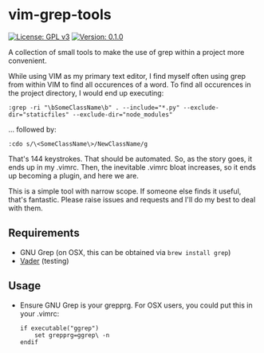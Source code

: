 # vim-grep-tools

[![License: GPL v3](https://img.shields.io/badge/License-GPLv3-blue.svg)](https://www.gnu.org/licenses/gpl-3.0)
[![Version: 0.1.0](https://img.shields.io/badge/version-0.1.0-brightgreen.svg)](https://github.com/jams2/vim-grep-tools)


A collection of small tools to make the use of grep within a project more convenient.


While using VIM as my primary text editor, I find myself often using grep from within VIM to find all occurences of a word. To find all occurences in the project directory, I would end up executing:


`:grep -ri "\bSomeClassName\b" . --include="*.py" --exclude-dir="staticfiles" --exclude-dir="node_modules"`


... followed by:


`:cdo s/\<SomeClassName\>/NewClassName/g`


That's 144 keystrokes. That should be automated. So, as the story goes, it ends up in my .vimrc. Then, the inevitable .vimrc bloat increases, so it ends up becoming a plugin, and here we are.


This is a simple tool with narrow scope. If someone else finds it useful, that's fantastic. Please raise issues and requests and I'll do my best to deal with them.



## Requirements

- GNU Grep (on OSX, this can be obtained via `brew install grep`)
- [Vader](https://github.com/junegunn/vader.vim) (testing)


## Usage

- Ensure GNU Grep is your grepprg. For OSX users, you could put this in your .vimrc:
    ```
    if executable("ggrep")
        set grepprg=ggrep\ -n
    endif
    ```
